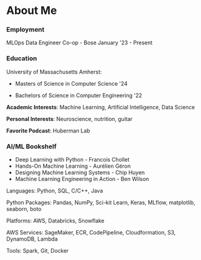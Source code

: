 # About Me

### Employment
  
  MLOps Data Engineer Co-op - Bose  January '23 - Present

### Education

University of Massachusetts Amherst:

  - Masters of Science in Computer Science '24

  - Bachelors of Science in Computer Engineering '22



**Academic Interests**: Machine Learning, Artificial Intelligence, Data Science

**Personal Interests**: Neuroscience, nutrition, guitar 

**Favorite Podcast**: Huberman Lab


### AI/ML Bookshelf
- Deep Learning with Python - Francois Chollet
- Hands-On Machine Learning - Aurélien Géron
- Designing Machine Learning Systems - Chip Huyen
- Machine Learning Engineering in Action - Ben Wilson


Languages: Python, SQL, C/C++, Java

Python Packages: Pandas, NumPy, Sci-kit Learn, Keras, MLflow, matplotlib, seaborn, boto

Platforms: AWS, Databricks, Snowflake

AWS Services: SageMaker, ECR, CodePipeline, Cloudformation, S3, DynamoDB, Lambda

Tools: Spark, Git, Docker
